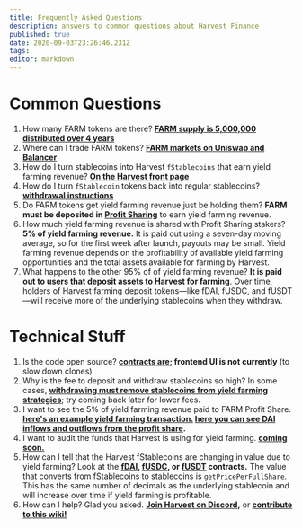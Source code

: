 ```yaml
---
title: Frequently Asked Questions
description: answers to common questions about Harvest Finance
published: true
date: 2020-09-03T23:26:46.231Z
tags: 
editor: markdown
---
```





# Common Questions

1. How many FARM tokens are there? **[FARM supply is 5,000,000 distributed over 4 years](/supply)**
2. Where can I trade FARM tokens? **[FARM markets on Uniswap and Balancer](/trade)**
3. How do I turn stablecoins into Harvest `fStablecoins` that earn yield farming revenue? **[On the Harvest front page](https://harvest.finance/)**
2. How do I turn `fStablecoin` tokens back into regular stablecoins? **[withdrawal instructions](/stakedrop#removing-tokens-from-farming)**
4. Do FARM tokens get yield farming revenue just be holding them?  **FARM must be deposited in [Profit Sharing](https://harvest.finance/earn)** to earn yield farming revenue.
5. How much yield farming revenue is shared with Profit Sharing stakers? **5% of yield farming revenue.** It is paid out using a seven-day moving average, so for the first week after launch, payouts may be small.  Yield farming revenue depends on the profitability of available yield farming opportunities and the total assets available for farming by Harvest.
6. What happens to the other 95% of of yield farming revenue?  **It is paid out to users that deposit assets to Harvest for farming**.  Over time, holders of Harvest farming deposit tokens—like fDAI, fUSDC, and fUSDT—will receive more of the underlying stablecoins when they withdraw.


# Technical Stuff

1. Is the code open source? **[contracts are](https://github.com/harvest-finance/harvest); frontend UI is not currently** (to slow down clones)
2. Why is the fee to deposit and withdraw stablecoins so high?  In some cases, **[withdrawing must remove stablecoins from yield farming strategies](/stakedrop#removing-tokens-from-farming)**; try coming back later for lower fees.
3. I want to see the 5% of yield farming revenue paid to FARM Profit Share.  **[here's an example yield farming transaction.](https://etherscan.io/tx/0xabd90485e1c558a25b1f8a7f04f338bc5d32151aaa72a2468b739dcf5442d07e) [here you can see DAI inflows and outflows from the profit share](https://etherscan.io/token/0x6b175474e89094c44da98b954eedeac495271d0f?a=0xae024f29c26d6f71ec71658b1980189956b0546d).**
4.  I want to audit the funds that Harvest is using for yield farming. **[coming soon.](/tvl)**
5.  How can I tell that the Harvest fStablecoins are changing in value due to yield farming? Look at the **[fDAI][es-fdai], [fUSDC][es-fusdc], or [fUSDT][es-fusdt] contracts.** The value that converts from fStablecoins to stablecoins is `getPricePerFullShare`. This has the same number of decimals as the underlying stablecoin and will increase over time if yield farming is profitable.
6. How can I help?  Glad you asked.  **[Join Harvest on Discord](/team),** or **[contribute to this wiki!](/contribute)**


[es-fdai]: https://etherscan.io/address/0xe85c8581e60d7cd32bbfd86303d2a4fa6a951dac#readContract
[es-pool-fdai]: https://etherscan.io/address/0xF9E5f9024c2f3f2908A1d0e7272861a767C9484b#readContract
[es-fusdc]: https://etherscan.io/address/0xc3f7ffb5d5869b3ade9448d094d81b0521e8326f#readContract
[es-pool-fusdc]: https://etherscan.io/address/0xE1f9A3EE001a2EcC906E8de637DBf20BB2d44633#readContract
[es-fusdt]: https://etherscan.io/address/0xc7ee21406bb581e741fbb8b21f213188433d9f2f#readContract
[es-pool-fusdt]: https://etherscan.io/address/0x5bd997039FFF16F653EF15D1428F2C791519f58d#readContract


